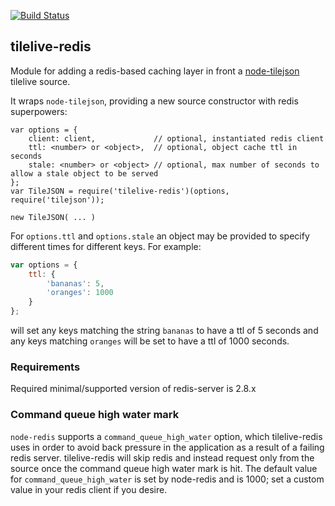 [![Build Status](https://travis-ci.org/mapbox/tilelive-redis.png?branch=master)](https://travis-ci.org/mapbox/tilelive-redis)

tilelive-redis
--------------
Module for adding a redis-based caching layer in front a [node-tilejson](https://github.com/mapbox/node-tilejson) tilelive source.

It wraps `node-tilejson`, providing a new source constructor with redis superpowers:

    var options = {
        client: client,             // optional, instantiated redis client
        ttl: <number> or <object>,  // optional, object cache ttl in seconds
        stale: <number> or <object> // optional, max number of seconds to allow a stale object to be served
    };
    var TileJSON = require('tilelive-redis')(options, require('tilejson'));

    new TileJSON( ... )

For `options.ttl` and `options.stale` an object may be provided to specify
different times for different keys. For example:

```js
var options = {
    ttl: {
        'bananas': 5,
        'oranges': 1000
    }
};
```

will set any keys matching the string `bananas` to have a ttl of 5 seconds and
any keys matching `oranges` will be set to have a ttl of 1000 seconds.

### Requirements

Required minimal/supported version of redis-server is 2.8.x

### Command queue high water mark

`node-redis` supports a `command_queue_high_water` option, which tilelive-redis
uses in order to avoid back pressure in the application as a result of a failing
redis server.  tilelive-redis will skip redis and instead request only from the
source once the command queue high water mark is hit.  The default value for
`command_queue_high_water` is set by node-redis and is 1000; set a custom value
in your redis client if you desire.
